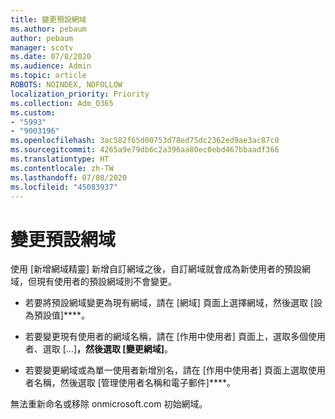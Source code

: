 ```yaml
---
title: 變更預設網域
ms.author: pebaum
author: pebaum
manager: scotv
ms.date: 07/8/2020
ms.audience: Admin
ms.topic: article
ROBOTS: NOINDEX, NOFOLLOW
localization_priority: Priority
ms.collection: Adm_O365
ms.custom:
- "5993"
- "9003196"
ms.openlocfilehash: 3ac582f65d00753d78ed75dc2362ed9ae3ac87c0
ms.sourcegitcommit: 4265a9e79db6c2a396aa80ec0ebd467bbaadf366
ms.translationtype: HT
ms.contentlocale: zh-TW
ms.lasthandoff: 07/08/2020
ms.locfileid: "45083937"
---
```

# <a name="change-default-domain"></a>變更預設網域

使用 [新增網域精靈][](https://portal.office.com/adminportal/home#/Domains/Wizard) 新增自訂網域之後，自訂網域就會成為新使用者的預設網域，但現有使用者的預設網域則不會變更。

- 若要將預設網域變更為現有網域，請在 [網域][](https://admin.microsoft.com/Adminportal/Home#/Domains) 頁面上選擇網域，然後選取 [設為預設值]****。

- 若要變更現有使用者的網域名稱，請在 [作用中使用者][](https://admin.microsoft.com/Adminportal/Home#/users) 頁面上，選取多個使用者、選取 [...]****，然後選取 [變更網域]****。

- 若要變更網域或為單一使用者新增別名，請在 [作用中使用者][](https://admin.microsoft.com/Adminportal/Home#/users) 頁面上選取使用者名稱，然後選取 [管理使用者名稱和電子郵件]****。

無法重新命名或移除 onmicrosoft.com 初始網域。